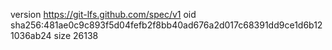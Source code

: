 version https://git-lfs.github.com/spec/v1
oid sha256:481ae0c9c893f5d04fefb2f8bb40ad676a2d017c68391dd9ce1d6b121036ab24
size 26138
